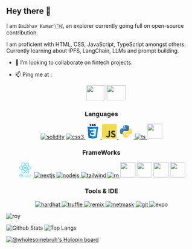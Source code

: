 ## Hey there 👋

I am `Baibhav Kumar`🇮🇳, an explorer currently going full on open-source contribution.

I am proficient with HTML, CSS, JavaScript, TypeScript amongst others. Currently learning about IPFS, LangChain, LLMs and prompt building.

- 💞️ I’m looking to collaborate on fintech projects.

- 📫 Ping me at :<p align="center">
  <a href="mailto:cocc1274@gmail.com"><img src="https://seeklogo.com/images/G/gmail-new-2020-logo-32DBE11BB4-seeklogo.com.png" alt="" width="50" height="40"/></a>   <a href="https://twitter.com/wholesomeBruh"><img src="https://seeklogo.com/images/T/twitter-logo-A84FE9258E-seeklogo.com.png" alt="" width="50" height="40"/></a>
</p>

<h3 align="center">Languages</h3>
<p align="center">
<a href="https://docs.soliditylang.org/en/v0.8.15/" target="_blank" rel="noreferrer"> <img src="https://upload.wikimedia.org/wikipedia/commons/thumb/9/98/Solidity_logo.svg/1200px-Solidity_logo.svg.png" alt="solidity" width="30" height="40"/></a>
<a href="https://www.w3schools.com/html/" target="_blank" rel="noreferrer"> <img src="https://cdn-icons-png.flaticon.com/512/732/732212.png?w=360" alt="css3" width="40" height="40"/> </a> <a href="https://www.w3schools.com/css/" target="_blank" rel="noreferrer"> <img src="https://raw.githubusercontent.com/devicons/devicon/master/icons/css3/css3-original-wordmark.svg" alt="css3" width="40" height="40"/> </a><a href="https://developer.mozilla.org/en-US/docs/Web/JavaScript" target="_blank" rel="noreferrer"> <img src="https://raw.githubusercontent.com/devicons/devicon/master/icons/javascript/javascript-original.svg" alt="javascript" width="40" height="40"/> </a> <a href="https://www.python.org" target="_blank" rel="noreferrer"> <img src="https://raw.githubusercontent.com/devicons/devicon/master/icons/python/python-original.svg" alt="python" width="40" height="40"/> </a>  <a href="https://www.typescriptlang.org/" target="_blank" rel="noreferrer"> <img src="https://seeklogo.com/images/T/typescript-logo-B29A3F462D-seeklogo.com.png" alt="ts" width="40" height="40"/> </a> <a https://www.rust-lang.org/><img src="https://seeklogo.com/images/R/rust-logo-E6517C759B-seeklogo.com.png" width="40" height="40"/></a> <p/>

<h3 align="center">FrameWorks </h3>
<p align="center">
<a href="https://reactjs.org/" target="_blank" rel="noreferrer"> <img src="https://raw.githubusercontent.com/devicons/devicon/master/icons/react/react-original-wordmark.svg" alt="react" width="40" height="40"/> </a> </a> <a href="https://nextjs.org/" target="_blank" rel="noreferrer"> <img src="https://cdn.worldvectorlogo.com/logos/nextjs-2.svg" alt="nextjs" width="40" height="40"/> </a> <a href="https://nodejs.org" target="_blank" rel="noreferrer"> <img src="https://seeklogo.com/images/N/nodejs-logo-FBE122E377-seeklogo.com.png" alt="nodejs" width="40" height="40"/> </a>
<a href="https://tailwindcss.com/" target="_blank" rel="noreferrer"> <img src="https://www.vectorlogo.zone/logos/tailwindcss/tailwindcss-icon.svg" alt="tailwind" width="40" height="40"/> </a> <a href="https://reactnative.dev/" target="_blank" rel="noreferrer"> <img src="https://seeklogo.com/images/R/react-native-logo-221C671C70-seeklogo.com.png" alt="rn" width="40" height="40"/> </a> 
<a><img src="https://seeklogo.com/images/B/bootstrap-logo-3C30FB2A16-seeklogo.com.png" alt="" width="40" height="40"/></a>
<a><img src="https://seeklogo.com/images/A/angular-logo-B76B1CDE98-seeklogo.com.png" alt="" width="40" height="40"/></a>
<a><img src="https://seeklogo.com/images/V/vuejs-logo-17D586B587-seeklogo.com.png" alt="" width="40" height="40"/></a>
<a><img src="https://seeklogo.com/images/M/mongodb-logo-D13D67C930-seeklogo.com.png" alt="" width="40" height="40"/></a>

</p>

<h3 align="center">Tools & IDE </h3>
<p align="center"><a href="https://hardhat.org/" target="_blank" rel="noreferrer"> <img src="https://seeklogo.com/images/F/firebase-logo-402F407EE0-seeklogo.com.png" alt="hardhat" width="50" height="40"/> </a>  <a href="https://trufflesuite.com/" target="_blank" rel="noreferrer"> <img src="https://seeklogo.com/images/F/figma-logo-E4E21D3AEA-seeklogo.com.png" alt="truffle" height="40"/> </a>
<a href="https://remix.ethereum.org/" target="_blank" rel="noreferrer"> <img src="https://seeklogo.com/images/S/supabase-logo-DCC676FFE2-seeklogo.com.png" alt="remix" width="40" height="40"/> </a>  <a href="https://metamask.io/" target="_blank" rel="noreferrer"> <img src="https://seeklogo.com/images/A/amazon-web-services-aws-logo-6C2E3DCD3E-seeklogo.com.png" alt="metmask" height="40"/> </a>
<a href="https://git-scm.com/" target="_blank" rel="noreferrer"> <img src="https://www.vectorlogo.zone/logos/git-scm/git-scm-icon.svg" alt="git" width="40" height="40"/> </a> <a><img src="https://seeklogo.com/images/E/expo-logo-01BB2BCFC3-seeklogo.com.png" alt="expo" height="40" width="40"/></a>
</p>

<p align="left">
  <img
    src="https://komarev.com/ghpvc/?username=wholesomeBruh"
    alt="roy"
  />
</p>

![Github Stats](https://github-readme-stats.vercel.app/api?username=wholesomeBruh&count_private=true&show_icons=true&include_all_commits=true)
![Top Langs](https://github-readme-stats.vercel.app/api/top-langs/?username=wholesomeBruh&hide=TeX&layout=compact)

<!---
Wholesomebruh/Wholesomebruh is a ✨ special ✨ repository because its `README.md` (this file) appears on your GitHub profile.
You can click the Preview link to take a look at your changes.
--->
[![@wholesomebruh's Holopin board](https://holopin.me/wholesomebruh)](https://holopin.io/@wholesomebruh)
